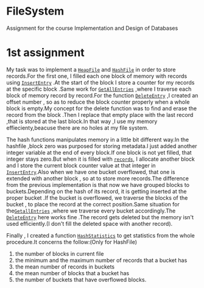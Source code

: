 # FileSystem
Assignment for the course  Implementation and Design of Databases

# 1st assignment

My task was to implement a [```HeapFile```](https://github.com/aristsili/FileSystem/blob/main/Assignment1/HeapFile.c) and  [```HashFile```](https://github.com/aristsili/FileSystem/blob/main/Assignment1/HashFile.c)  in order to store records.For the first one, I filled each one block of memory with records using [```InsertEntry```](https://github.com/aristsili/FileSystem/blob/main/Assignment1/HeapFile.c#L130) .At the start of the block I store a counter for my records at the specific block .Same work for [```GetAllEntries```](https://github.com/aristsili/FileSystem/blob/main/Assignment1/HeapFile.c#L201) ,where I traverse each block of memory record by record.For the function [```DeleteEntry```](https://github.com/aristsili/FileSystem/blob/main/Assignment1/HeapFile.c#L258) ,I created an offset number , so as to reduce the block counter properly when a whole block is empty.My concept for the delete function was to find and erase the record from the block .Then I replace that empty place with the last record ,that is stored at the last block.In that way ,I use my memory effiecienty,beacuse there are no holes at my file system.

The hash functions manipulates memory in a little bit different way.In the hashfile ,block zero was purposed for storing metadata.I just added another integer variable at the end of every block.If one block is not yet filled, that integer stays zero.But when it is filled with [```records```](https://github.com/aristsili/FileSystem/blob/main/Assignment1/HashFile.h), I allocate another block and I store the current block counter value at that integer in [```InsertEntry```](https://github.com/aristsili/FileSystem/blob/main/Assignment1/HashFile.c#L132).Also when we have one bucket overflowed, that one is extended with another block , so at to store more records.The difference from the previous implementation is that now we have grouped blocks to buckets.Depending on the hash of its record, it is getting inserted at the proper bucket .If the bucket is overflowed, we traverse the blocks of the bucket , to place the record at the correct position.Same situation for the[```GetallEntries```](https://github.com/aristsili/FileSystem/blob/main/Assignment1/HashFile.c#L209) ,where we traverse every bucket accordingly.The [```DeleteEntry```](https://github.com/aristsili/FileSystem/blob/main/Assignment1/HashFile.c#L270)  here works fine .The record gets deleted but the memory isn't used efficiently.(I don't fill the deleted space with another record).

Finally , I created a function [```HashStatistics```](https://github.com/aristsili/FileSystem/blob/main/Assignment1/HashFile.c#L401) to get statistics from the whole procedure.It concerns the follow:(Only for HashFile)

1. the number of blocks in current file
2. the minimum and the maximum number of records that a bucket has
3. the mean number of records in buckets
4. the mean number of blocks that a bucket has
5. the number of buckets that have overflowed blocks.
